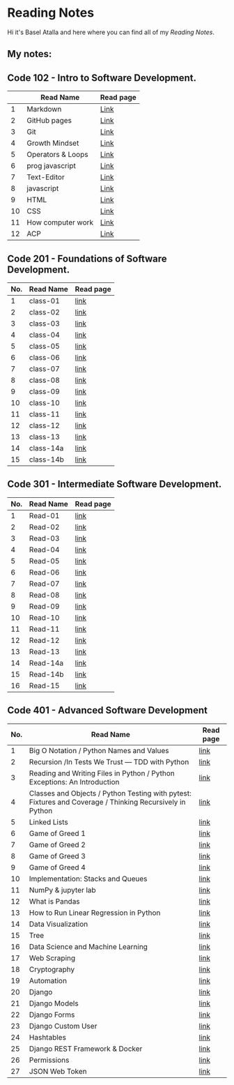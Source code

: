 # Reading Notes

Hi it's Basel Atalla and here where you can find all of my *Reading Notes*.


## My notes:

## Code 102 - Intro to Software Development.

|   | Read Name | Read page |
| --- | --- | --- |
|  1 |  Markdown | [Link](https://baselatalla.github.io/reading-notes/102/markdown) |
|  2 |  GitHub pages | [Link](https://baselatalla.github.io/reading-notes/102/github-pages) |
|  3 |  Git |[Link](https://baselatalla.github.io/reading-notes/102/git)|
|  4 |  Growth Mindset|[Link](https://baselatalla.github.io/reading-notes/102/growth-mindset)|
|  5 | Operators & Loops|[Link](https://baselatalla.github.io/reading-notes/102/Operators&Loops)|
|  6 | prog javascript|[Link](https://baselatalla.github.io/reading-notes/102/progjavascript)|
|  7 | Text-Editor|[Link](https://baselatalla.github.io/reading-notes/102/Text-Editor)|
|  8 | javascript|[Link](https://baselatalla.github.io/reading-notes/102/javascript-46-49)|
|  9 | HTML|[Link](https://baselatalla.github.io/reading-notes/102/HTML)|
|  10 | CSS|[Link](https://baselatalla.github.io/reading-notes/102/css)|
|  11 | How computer work|[Link](https://baselatalla.github.io/reading-notes/102/howcomputerwork)|
|  12 | ACP|[Link](https://baselatalla.github.io/102/reading-notes/ACP)|



## Code 201 - Foundations of Software Development.


| No. | Read Name | Read page |
| --- | --- | --- |
| 1 	|  class-01   |  [link](https://baselatalla.github.io/reading-notes/201/class-01)	|
| 2     |  class-02   |  [link](https://baselatalla.github.io/reading-notes/201/class-02)	|  	
| 3     |  class-03   |  [link](https://baselatalla.github.io/reading-notes/201/class-03)	|  	
| 4     |  class-04   |  [link](https://baselatalla.github.io/reading-notes/201/class-04)	|  	
| 5     |  class-05   |  [link](https://baselatalla.github.io/reading-notes/201/class-05)	|  	
| 6     |  class-06   |  [link](https://baselatalla.github.io/reading-notes/201/class-06)	|  	
| 7     |  class-07   |  [link](https://baselatalla.github.io/reading-notes/201/class-07)	|  	
| 8     |  class-08   |  [link](https://baselatalla.github.io/reading-notes/201/class-08)  |  	
| 9 	|  class-09   |  [link](https://baselatalla.github.io/reading-notes/201/class-09)	|
| 10 	|  class-10   |  [link](https://baselatalla.github.io/reading-notes/201/class-10)	|
| 11 	|  class-11   |  [link](https://baselatalla.github.io/reading-notes/201/class-11)	|  	
| 12 	|  class-12   |  [link](https://baselatalla.github.io/reading-notes/201/class-12)  |  
| 13 	|  class-13   |  [link](https://baselatalla.github.io/reading-notes/201/class-13)	|  	
| 14 	|  class-14a  |  [link](https://baselatalla.github.io/reading-notes/201/class-13a)	|  	
| 15 	|  class-14b  |  [link](https://baselatalla.github.io/reading-notes/201/class-14b)	|  	

                 
## Code 301 - Intermediate Software Development.


| No. | Read Name | Read page |
| --- | --- | --- |
| 1 	|  Read-01   |  [link](https://baselatalla.github.io/reading-notes/301/Read-01)	|
| 2     |  Read-02   |  [link](https://baselatalla.github.io/reading-notes/301/Read-02)	|  	
| 3     |  Read-03   |  [link](https://baselatalla.github.io/reading-notes/301/Read-03)	|  	
| 4     |  Read-04   |  [link](https://baselatalla.github.io/reading-notes/301/Read-04)	|  	
| 5     |  Read-05   |  [link](https://baselatalla.github.io/reading-notes/301/Read-05)	|  	
| 6     |  Read-06   |  [link](https://baselatalla.github.io/reading-notes/301/read-06)	|  	
| 7     |  Read-07   |  [link](https://baselatalla.github.io/reading-notes/301/read-07)	|  	
| 8     |  Read-08   |  [link](https://baselatalla.github.io/reading-notes/301/read-08) |  	
| 9 	|  Read-09   |  [link](https://baselatalla.github.io/reading-notes/301/read-09)	|
| 10 	|  Read-10   |  [link](https://baselatalla.github.io/reading-notes/301/read-10)	|
| 11 	|  Read-11   |  [link](https://baselatalla.github.io/reading-notes/301/read-11)	|  	
| 12 	|  Read-12   |  [link](https://baselatalla.github.io/reading-notes/301/read-12) |  
| 13 	|  Read-13   |  [link](https://baselatalla.github.io/reading-notes/301/read-13)	|  	
| 14 	|  Read-14a |  [link](https://baselatalla.github.io/reading-notes/301/read-14a)	|  	
| 15	|  Read-14b |  [link](https://baselatalla.github.io/reading-notes/301/read-14b)	|  
| 16 	|  Read-15  |  [link](https://baselatalla.github.io/reading-notes/301/read-15)	|  	



## Code 401 - Advanced Software Development

| No. | Read Name | Read page |
| ---   |     ---    | --- |
| 1 	|  Big O Notation / Python Names and Values   |  [link](https://baselatalla.github.io/reading-notes/401/read-01)	|
| 2     |   Recursion /In Tests We Trust — TDD with Python|  [link](https://baselatalla.github.io/reading-notes/401/read-02)	|  	
| 3     |  Reading and Writing Files in Python / Python Exceptions: An Introduction   |  [link](https://baselatalla.github.io/reading-notes/401/read-03)	|  	
| 4     |   Classes and Objects / Python Testing with pytest: Fixtures and Coverage / Thinking Recursively in Python  |  [link](https://baselatalla.github.io/reading-notes/401/read-04)	|  	
| 5     |  Linked Lists   |  [link](https://baselatalla.github.io/reading-notes/401/read-05)	|  	
| 6     |  Game of Greed 1   |  [link](https://baselatalla.github.io/reading-notes/401/read-06)	|  	
| 7     |  Game of Greed 2   |  [link](https://baselatalla.github.io/reading-notes/401/read-07)	|  	
| 8     |  Game of Greed 3   |  [link](https://baselatalla.github.io/reading-notes/401/read-08) |  	
| 9 	|  Game of Greed 4   |  [link](https://baselatalla.github.io/reading-notes/401/read-09)	|
| 10 	|  Implementation: Stacks and Queues   |  [link](https://baselatalla.github.io/reading-notes/401/read-10)	|
| 11 	|  NumPy & jupyter lab   |  [link](https://baselatalla.github.io/reading-notes/401/read-11)	|
| 12 	|  What is Pandas   |  [link](https://baselatalla.github.io/reading-notes/401/read-12) |  
| 13 	|  How to Run Linear Regression in Python   |  [link](https://baselatalla.github.io/reading-notes/401/read-13)	|  	
| 14 	|  Data Visualization  |  [link](https://baselatalla.github.io/reading-notes/401/read-14)|  	
| 15	|  Tree  |  [link](https://baselatalla.github.io/reading-notes/401/read-15)|  
| 16 	|  Data Science and Machine Learning  |  [link](https://baselatalla.github.io/reading-notes/401/read-16)|  
| 17 	| Web Scraping |  [link](https://baselatalla.github.io/reading-notes/401/read-17)|  
| 18  |  Cryptography |  [link](https://baselatalla.github.io/reading-notes/401/read-18)|  
| 19  |  Automation |  [link](https://baselatalla.github.io/reading-notes/401/read-19)|  
| 20 |  Django |  [link](https://baselatalla.github.io/reading-notes/401/read-20)| 
| 21 |  Django Models |  [link](https://baselatalla.github.io/reading-notes/401/read-21)|
| 22 |  Django Forms |  [link](https://baselatalla.github.io/reading-notes/401/read-22)|  
| 23 |  Django Custom User |  [link](https://baselatalla.github.io/reading-notes/401/read-23)| 
| 24 |  Hashtables |  [link](https://baselatalla.github.io/reading-notes/401/read-24)|
| 25 |  Django REST Framework & Docker |  [link](https://baselatalla.github.io/reading-notes/401/read-25)|
| 26 | Permissions  |  [link](https://baselatalla.github.io/reading-notes/401/read-32)|
| 27 | JSON Web Token |  [link](https://baselatalla.github.io/reading-notes/401/read-33)|

